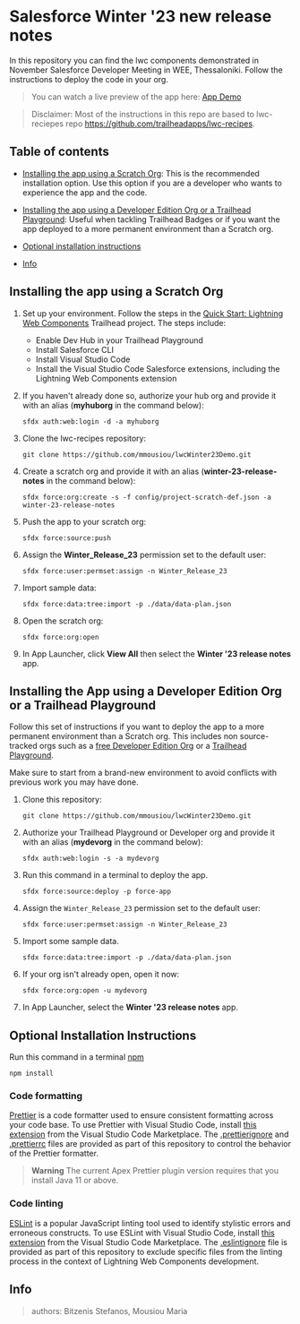 # Salesforce Winter '23 new release notes

In this repository you can find the lwc components demonstrated in November Salesforce Developer Meeting in WEE, Thessaloniki. Follow the instructions to deploy the code in your org.

>You can watch a live preview of the app here: [App Demo](https://youtu.be/xzwrzU240Uk)

>Disclaimer: Most of the instructions in this repo are based to lwc-reciepes repo https://github.com/trailheadapps/lwc-recipes.

## Table of contents

- [Installing the app using a Scratch Org](#installing-the-app-using-a-scratch-org): This is the recommended installation option. Use this option if you are a developer who wants to experience the app and the code.

- [Installing the app using a Developer Edition Org or a Trailhead Playground](#installing-the-app-using-a-developer-edition-org-or-a-trailhead-playground): Useful when tackling Trailhead Badges or if you want the app deployed to a more permanent environment than a Scratch org.

- [Optional installation instructions](#optional-installation-instructions)
- [Info](#info)

## Installing the app using a Scratch Org

1. Set up your environment. Follow the steps in the [Quick Start: Lightning Web Components](https://trailhead.salesforce.com/content/learn/projects/quick-start-lightning-web-components/) Trailhead project. The steps include:

   - Enable Dev Hub in your Trailhead Playground
   - Install Salesforce CLI
   - Install Visual Studio Code
   - Install the Visual Studio Code Salesforce extensions, including the Lightning Web Components extension

1. If you haven't already done so, authorize your hub org and provide it with an alias (**myhuborg** in the command below):

   ```
   sfdx auth:web:login -d -a myhuborg
   ```

1. Clone the lwc-recipes repository:

   ```
   git clone https://github.com/mmousiou/lwcWinter23Demo.git
   ```

1. Create a scratch org and provide it with an alias (**winter-23-release-notes** in the command below):

   ```
   sfdx force:org:create -s -f config/project-scratch-def.json -a winter-23-release-notes
   ```

1. Push the app to your scratch org:

   ```
   sfdx force:source:push
   ```

1. Assign the **Winter_Release_23** permission set to the default user:

   ```
   sfdx force:user:permset:assign -n Winter_Release_23
   ```

1. Import sample data:

   ```
   sfdx force:data:tree:import -p ./data/data-plan.json
   ```

1. Open the scratch org:

   ```
   sfdx force:org:open
   ```

1. In App Launcher, click **View All** then select the **Winter '23 release notes** app.

## Installing the App using a Developer Edition Org or a Trailhead Playground

Follow this set of instructions if you want to deploy the app to a more permanent environment than a Scratch org.
This includes non source-tracked orgs such as a [free Developer Edition Org](https://developer.salesforce.com/signup) or a [Trailhead Playground](https://trailhead.salesforce.com/).

Make sure to start from a brand-new environment to avoid conflicts with previous work you may have done.

1. Clone this repository:

   ```
   git clone https://github.com/mmousiou/lwcWinter23Demo.git
   ```

1. Authorize your Trailhead Playground or Developer org and provide it with an alias (**mydevorg** in the command below):

   ```
   sfdx auth:web:login -s -a mydevorg
   ```

1. Run this command in a terminal to deploy the app.

   ```
   sfdx force:source:deploy -p force-app
   ```

1. Assign the `Winter_Release_23` permission set to the default user:

   ```
   sfdx force:user:permset:assign -n Winter_Release_23
   ```

1. Import some sample data.

   ```
   sfdx force:data:tree:import -p ./data/data-plan.json
   ```

1. If your org isn't already open, open it now:

   ```
   sfdx force:org:open -u mydevorg
   ```

1. In App Launcher, select the **Winter '23 release notes** app.

## Optional Installation Instructions

Run this command in a terminal [npm](https://docs.npmjs.com/)

```
npm install
```

### Code formatting

[Prettier](https://prettier.io/) is a code formatter used to ensure consistent formatting across your code base. To use Prettier with Visual Studio Code, install [this extension](https://marketplace.visualstudio.com/items?itemName=esbenp.prettier-vscode) from the Visual Studio Code Marketplace. The [.prettierignore](/.prettierignore) and [.prettierrc](/.prettierrc) files are provided as part of this repository to control the behavior of the Prettier formatter.

> **Warning**
> The current Apex Prettier plugin version requires that you install Java 11 or above.

### Code linting

[ESLint](https://eslint.org/) is a popular JavaScript linting tool used to identify stylistic errors and erroneous constructs. To use ESLint with Visual Studio Code, install [this extension](https://marketplace.visualstudio.com/items?itemName=salesforce.salesforcedx-vscode-lwc) from the Visual Studio Code Marketplace. The [.eslintignore](/.eslintignore) file is provided as part of this repository to exclude specific files from the linting process in the context of Lightning Web Components development.

## Info

> authors: Bitzenis Stefanos, Mousiou Maria
